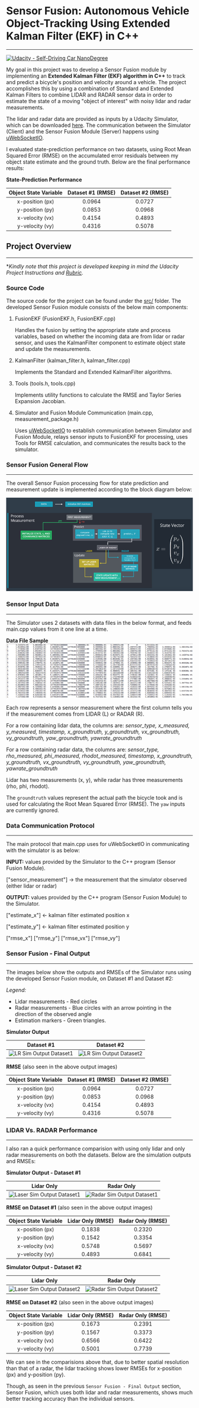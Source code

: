 # **Sensor Fusion: Autonomous Vehicle Object-Tracking Using Extended Kalman Filter (EKF) in C++**
---
[![Udacity - Self-Driving Car NanoDegree](https://s3.amazonaws.com/udacity-sdc/github/shield-carnd.svg)](http://www.udacity.com/drive)

[//]: # (Image References)
[image1]: ./images/EKF_process_flow.png "EKF Process Flow"
[image2]: ./images/data_file_sample.png "Data File Sample"
[image3]: ./images/LR_sim_output_dataset1.png "LR Sim Output Dataset1"
[image4]: ./images/LR_sim_output_dataset2.png "LR Sim Output Dataset2"
[image5]: ./images/L_sim_output_dataset1.png "Laser Sim Output Dataset1"
[image6]: ./images/R_sim_output_dataset1.png "Radar Sim Output Dataset1"
[image7]: ./images/L_sim_output_dataset2.png "Laser Sim Output Dataset2"
[image8]: ./images/R_sim_output_dataset2.png "Radar Sim Output Dataset2"


My goal in this project was to develop a Sensor Fusion module by implementing an **Extended Kalman Filter (EKF) algorithm in C++** to track and predict a bicycle's position and velocity around a vehicle. The project accomplishes this by using a combination of Standard and Extended Kalman Filters to combine LIDAR and RADAR sensor data in order to estimate the state of a moving "object of interest" with noisy lidar and radar measurements.

The lidar and radar data are provided as inputs by a Udacity Simulator, which can be downloaded [here](https://github.com/udacity/self-driving-car-sim/releases). The communication between the Simulator (Client) and the Sensor Fusion Module (Server) happens using [uWebSocketIO](https://github.com/uWebSockets/uWebSockets).

I evaluated state-prediction performance on two datasets, using Root Mean Squared Error (RMSE) on the accumulated error residuals between my object state estimate and the ground truth. Below are the final performance results:

**State-Prediction Performance**

| Object State Variable  | Dataset #1 (RMSE) 		| Dataset #2 (RMSE)|
|:----------------:|:---------------------:|:-------------:| 
| x-position (px) | 0.0964 	|	0.0727	|
| y-position (py) | 0.0853 	|	0.0968	|
| x-velocity (vx) | 0.4154 	|	0.4893	|
| y-velocity (vy) | 0.4316 	|	0.5078	|


## **Project Overview**
---

**Kindly note that this project is developed keeping in mind the Udacity Project Instructions and [Rubric](https://review.udacity.com/#!/rubrics/748/view).*

### **Source Code**
The source code for the project can be found under the [src/](src/) folder. The developed Sensor Fusion module consists of the below main components:
1. FusionEKF (FusionEKF.h, FusionEKF.cpp)

	Handles the fusion by setting the appropriate state and process variables, based on whether the incoming data are from lidar or radar sensor, and uses the KalmanFilter component to estimate object state and update the measurements.

2. KalmanFilter (kalman_filter.h, kalman_filter.cpp)

	Implements the Standard and Extended KalmanFilter algorithms.

3. Tools (tools.h, tools.cpp)

	Implements utility functions to calculate the RMSE and Taylor Series Expansion Jacobian.

4. Simulator and Fusion Module Communication (main.cpp, measurement_package.h)

	Uses [uWebSocketIO](https://github.com/uWebSockets/uWebSockets) to establish communication between Simulator and Fusion Module, relays sensor inputs to FusionEKF for processing, uses Tools for RMSE calculation, and communicates the results back to the simulator.

### **Sensor Fusion General Flow**
---
The overall Sensor Fusion processing flow for state prediction and measurement update is implemented according to the block diagram below:

![alt text][image1]

### **Sensor Input Data**
---
The Simulator uses 2 datasets with data files in the below format, and feeds main.cpp values from it one line at a time.

**Data File Sample**
![alt text][image2]

Each row represents a sensor measurement where the first column tells you if the measurement comes from LIDAR (L) or RADAR (R).

For a row containing lidar data, the columns are:
*sensor_type, x_measured, y_measured, timestamp, x_groundtruth, y_groundtruth, vx_groundtruth, vy_groundtruth, yaw_groundtruth, yawrate_groundtruth*

For a row containing radar data, the columns are: *sensor_type, rho_measured, phi_measured, rhodot_measured, timestamp, x_groundtruth, y_groundtruth, vx_groundtruth, vy_groundtruth, yaw_groundtruth, yawrate_groundtruth*

Lidar has two measurements (x, y), while radar has three measurements (rho, phi, rhodot).

The `groundtruth` values represent the actual path the bicycle took and is used for calculating the Root Mean Squared Error (RMSE). The `yaw` inputs are currently ignored.

### **Data Communication Protocol**
---
The main protocol that main.cpp uses for uWebSocketIO in communicating with the simulator is as below:

**INPUT:** values provided by the Simulator to the C++ program (Sensor Fusion Module).

["sensor_measurement"] &rightarrow; the measurement that the simulator observed (either lidar or radar)

**OUTPUT:** values provided by the C++ program (Sensor Fusion Module) to the Simulator.

["estimate_x"] &leftarrow; kalman filter estimated position x

["estimate_y"] &leftarrow; kalman filter estimated position y

["rmse_x"] ["rmse_y"] ["rmse_vx"] ["rmse_vy"]

### **Sensor Fusion - Final Output**
---
The images below show the outputs and RMSEs of the Simulator runs using the developed Sensor Fusion module, on Dataset #1 and Dataset #2:

*Legend:*
* Lidar measurements - Red circles
* Radar measurements - Blue circles with an arrow pointing in the direction of the observed angle
* Estimation markers - Green triangles.

**Simulator Output**

Dataset #1 | Dataset #2
:---------:|:----------:
![][image3]|![][image4]

**RMSE** (also seen in the above output images)

| Object State Variable  | Dataset #1 (RMSE) 		| Dataset #2 (RMSE)|
|:----------------:|:---------------------:|:-------------:| 
| x-position (px) | 0.0964 	|	0.0727	|
| y-position (py) | 0.0853 	|	0.0968	|
| x-velocity (vx) | 0.4154 	|	0.4893	|
| y-velocity (vy) | 0.4316 	|	0.5078	|

### **LIDAR Vs. RADAR Performance**
---
I also ran a quick performance comparision with using only lidar and only radar measurements on both the datasets. Below are the simulation outputs and RMSEs: 

**Simulator Output - Dataset #1**

Lidar Only | Radar Only
:---------:|:----------:
![][image5]|![][image6]

**RMSE on Dataset #1** (also seen in the above output images)

| Object State Variable  | Lidar Only (RMSE) 		| Radar Only (RMSE)|
|:----------------:|:---------------------:|:-------------:| 
| x-position (px) | 0.1838 	|	0.2320	|
| y-position (py) | 0.1542 	|	0.3354	|
| x-velocity (vx) | 0.5748 	|	0.5697	|
| y-velocity (vy) | 0.4893 	|	0.6841	|

**Simulator Output - Dataset #2**

Lidar Only | Radar Only
:---------:|:----------:
![][image7]|![][image8]

**RMSE on Dataset #2** (also seen in the above output images)

| Object State Variable  | Lidar Only (RMSE) 		| Radar Only (RMSE)|
|:----------------:|:---------------------:|:-------------:| 
| x-position (px) | 0.1673 	|	0.2391	|
| y-position (py) | 0.1567 	|	0.3373	|
| x-velocity (vx) | 0.6566 	|	0.6422	|
| y-velocity (vy) | 0.5001 	|	0.7739	|

We can see in the comparisions above that, due to better spatial resolution than that of a radar, the lidar tracking shows lower RMSEs for x-position (px) and y-position (py).

Though, as seen in the previous `Sensor Fusion - Final Output` section, Sensor Fusion, which uses both lidar and radar measurements, shows much better tracking accuracy than the individual sensors.